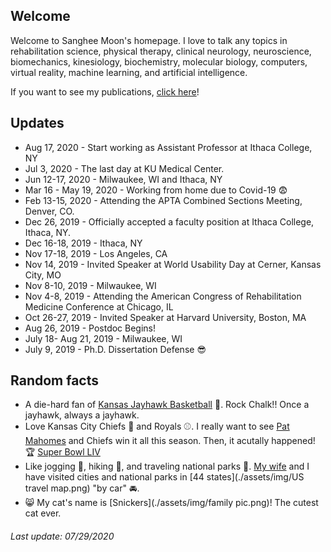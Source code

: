 ## Welcome

Welcome to Sanghee Moon's homepage. I love to talk any topics in rehabilitation science, physical therapy, clinical neurology, neuroscience, biomechanics, kinesiology, biochemistry, molecular biology, computers, virtual reality, machine learning, and artificial intelligence.

If you want to see my publications, [click here](./posts/publications/publications.md)!

## Updates
* Aug 17, 2020 - Start working as Assistant Professor at Ithaca College, NY
* Jul 3, 2020 - The last day at KU Medical Center.
* Jun 12-17, 2020 - Milwaukee, WI and Ithaca, NY
* Mar 16 - May 19, 2020 - Working from home due to Covid-19 :fearful:
* Feb 13-15, 2020 - Attending the APTA Combined Sections Meeting, Denver, CO.
* Dec 26, 2019 - Officially accepted a faculty position at Ithaca College, Ithaca, NY.
* Dec 16-18, 2019 - Ithaca, NY
* Nov 17-18, 2019 - Los Angeles, CA
* Nov 14, 2019 - Invited Speaker at World Usability Day at Cerner, Kansas City, MO
* Nov 8-10, 2019 - Milwaukee, WI
* Nov 4-8, 2019 - Attending the American Congress of Rehabilitation Medicine Conference at Chicago, IL
* Oct 26-27, 2019 - Invited Speaker at Harvard University, Boston, MA
* Aug 26, 2019 - Postdoc Begins!
* July 18- Aug 21, 2019 - Milwaukee, WI
* July 9, 2019 - Ph.D. Dissertation Defense :sunglasses:

## Random facts

* A die-hard fan of [Kansas Jayhawk Basketball](https://en.wikipedia.org/wiki/Kansas_Jayhawks_men%27s_basketball) :basketball:. Rock Chalk!! Once a jayhawk, always a jayhawk.
* Love Kansas City Chiefs :football: and Royals :baseball:. I really want to see [Pat Mahomes](https://en.wikipedia.org/wiki/Patrick_Mahomes) and Chiefs win it all this season. Then, it acutally happened! :trophy: [Super Bowl LIV](https://en.wikipedia.org/wiki/Super_Bowl_LIV)
* Like jogging :running:, hiking :mount_fuji:, and traveling national parks :evergreen_tree:. [My wife](https://hyunjung1031.github.io/) and I have visited cities and national parks in [44 states](./assets/img/US travel map.png) "by car" :oncoming_automobile:.
* :smile_cat: My cat's name is [Snickers](./assets/img/family pic.png)! The cutest cat ever.

###### Last update: 07/29/2020
